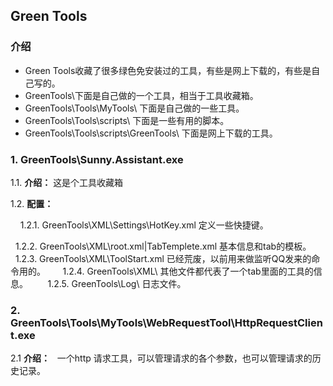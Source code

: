 ## Green Tools

### 介绍
* Green Tools收藏了很多绿色免安装过的工具，有些是网上下载的，有些是自己写的。
* GreenTools\下面是自己做的一个工具，相当于工具收藏箱。
* GreenTools\Tools\MyTools\ 下面是自己做的一些工具。
* GreenTools\Tools\scripts\ 下面是一些有用的脚本。
* GreenTools\Tools\scripts\GreenTools\ 下面是网上下载的工具。

### 1. GreenTools\Sunny.Assistant.exe
  1.1. **介绍：**
    这是个工具收藏箱
  
  1.2. **配置：**
  
  
    1.2.1. GreenTools\XML\Settings\HotKey.xml 定义一些快捷键。
    
    1.2.2. GreenTools\XML\root.xml|TabTemplete.xml 基本信息和tab的模板。
    
    1.2.3. GreenTools\XML\ToolStart.xml 已经荒废，以前用来做监听QQ发来的命令用的。
    
    1.2.4. GreenTools\XML\ 其他文件都代表了一个tab里面的工具的信息。
    
    1.2.5. GreenTools\Log\ 日志文件。

### 2. GreenTools\Tools\MyTools\WebRequestTool\HttpRequestClient.exe

2.1 **介绍：**
  
  一个http 请求工具，可以管理请求的各个参数，也可以管理请求的历史记录。
